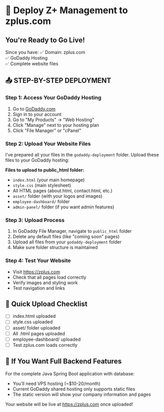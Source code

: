# 🚀 Deploy Z+ Management to zplus.com

## You're Ready to Go Live! 

Since you have:
✅ Domain: zplus.com  
✅ GoDaddy Hosting  
✅ Complete website files

## 📤 STEP-BY-STEP DEPLOYMENT

### Step 1: Access Your GoDaddy Hosting
1. Go to [GoDaddy.com](https://godaddy.com)
2. Sign in to your account
3. Go to "My Products" → "Web Hosting"
4. Click "Manage" next to your hosting plan
5. Click "File Manager" or "cPanel"

### Step 2: Upload Your Website Files
I've prepared all your files in the `godaddy-deployment` folder. Upload these files to your GoDaddy hosting:

**Files to upload to public_html folder:**
- `index.html` (your main homepage)
- `style.css` (main stylesheet)
- All HTML pages (about.html, contact.html, etc.)
- `asset/` folder (with your logos and images)
- `employee-dashboard/` folder
- `admin-panel/` folder (if you want admin features)

### Step 3: Upload Process
1. In GoDaddy File Manager, navigate to `public_html` folder
2. Delete any default files (like "coming soon" pages)
3. Upload all files from your `godaddy-deployment` folder
4. Make sure folder structure is maintained

### Step 4: Test Your Website
- Visit https://zplus.com
- Check that all pages load correctly
- Verify images and styling work
- Test navigation and links

## 🎯 Quick Upload Checklist
- [ ] index.html uploaded
- [ ] style.css uploaded  
- [ ] asset/ folder uploaded
- [ ] All .html pages uploaded
- [ ] employee-dashboard/ uploaded
- [ ] Test zplus.com loads correctly

## 🔧 If You Want Full Backend Features
For the complete Java Spring Boot application with database:
- You'll need VPS hosting (~$10-20/month)
- Current GoDaddy shared hosting only supports static files
- The static version will show your company information and pages

Your website will be live at https://zplus.com once uploaded!
